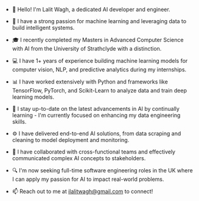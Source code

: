 - 👋 Hello! I'm Lalit Wagh, a dedicated AI developer and engineer. 

- 🧠 I have a strong passion for machine learning and leveraging data to build intelligent systems.

- 🎓 I recently completed my Masters in Advanced Computer Science with AI from the University of Strathclyde with a distinction.

- 💻 I have 1+ years of experience building machine learning models for computer vision, NLP, and predictive analytics during my internships.
  
- 📊 I have worked extensively with Python and frameworks like TensorFlow, PyTorch, and Scikit-Learn to analyze data and train deep learning models.

- 🌱 I stay up-to-date on the latest advancements in AI by continually learning - I'm currently focused on enhancing my data engineering skills. 

- ⚙️ I have delivered end-to-end AI solutions, from data scraping and cleaning to model deployment and monitoring.

- 🤝 I have collaborated with cross-functional teams and effectively communicated complex AI concepts to stakeholders.

- 🔍 I'm now seeking full-time software engineering roles in the UK where I can apply my passion for AI to impact real-world problems.
            
- 📫 Reach out to me at ilalitwagh@gmail.com to connect!
